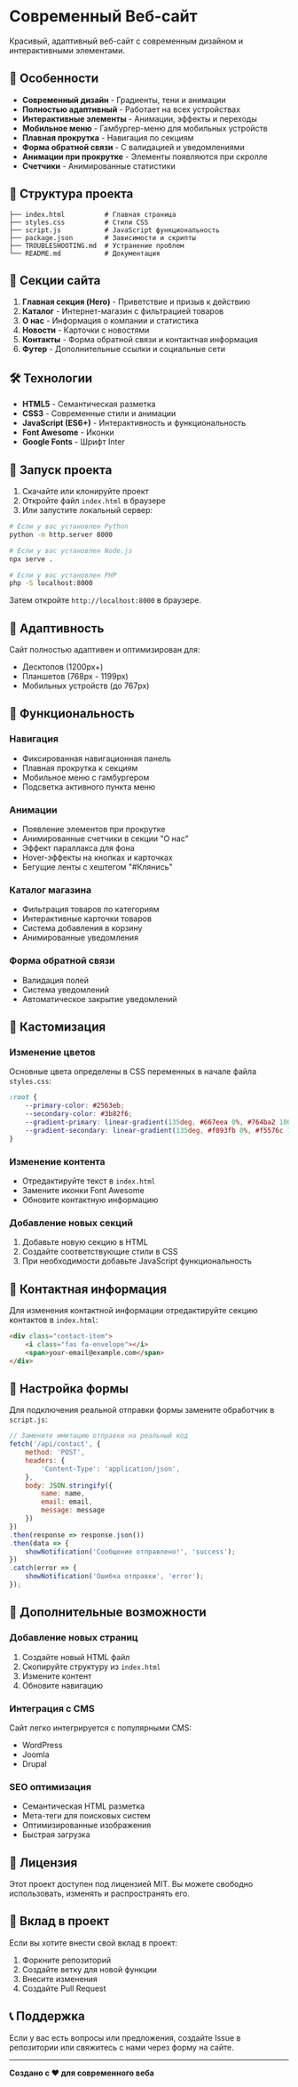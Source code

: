 # Современный Веб-сайт

Красивый, адаптивный веб-сайт с современным дизайном и интерактивными элементами.

## 🚀 Особенности

- **Современный дизайн** - Градиенты, тени и анимации
- **Полностью адаптивный** - Работает на всех устройствах
- **Интерактивные элементы** - Анимации, эффекты и переходы
- **Мобильное меню** - Гамбургер-меню для мобильных устройств
- **Плавная прокрутка** - Навигация по секциям
- **Форма обратной связи** - С валидацией и уведомлениями
- **Анимации при прокрутке** - Элементы появляются при скролле
- **Счетчики** - Анимированные статистики

## 📁 Структура проекта

```
├── index.html          # Главная страница
├── styles.css          # Стили CSS
├── script.js           # JavaScript функциональность
├── package.json        # Зависимости и скрипты
├── TROUBLESHOOTING.md  # Устранение проблем
└── README.md           # Документация
```

## 🎨 Секции сайта

1. **Главная секция (Hero)** - Приветствие и призыв к действию
2. **Каталог** - Интернет-магазин с фильтрацией товаров
3. **О нас** - Информация о компании и статистика
4. **Новости** - Карточки с новостями
5. **Контакты** - Форма обратной связи и контактная информация
6. **Футер** - Дополнительные ссылки и социальные сети

## 🛠 Технологии

- **HTML5** - Семантическая разметка
- **CSS3** - Современные стили и анимации
- **JavaScript (ES6+)** - Интерактивность и функциональность
- **Font Awesome** - Иконки
- **Google Fonts** - Шрифт Inter

## 🚀 Запуск проекта

1. Скачайте или клонируйте проект
2. Откройте файл `index.html` в браузере
3. Или запустите локальный сервер:

```bash
# Если у вас установлен Python
python -m http.server 8000

# Если у вас установлен Node.js
npx serve .

# Если у вас установлен PHP
php -S localhost:8000
```

Затем откройте `http://localhost:8000` в браузере.

## 📱 Адаптивность

Сайт полностью адаптивен и оптимизирован для:
- Десктопов (1200px+)
- Планшетов (768px - 1199px)
- Мобильных устройств (до 767px)

## 🎯 Функциональность

### Навигация
- Фиксированная навигационная панель
- Плавная прокрутка к секциям
- Мобильное меню с гамбургером
- Подсветка активного пункта меню

### Анимации
- Появление элементов при прокрутке
- Анимированные счетчики в секции "О нас"
- Эффект параллакса для фона
- Hover-эффекты на кнопках и карточках
- Бегущие ленты с хештегом "#Клянись"

### Каталог магазина
- Фильтрация товаров по категориям
- Интерактивные карточки товаров
- Система добавления в корзину
- Анимированные уведомления

### Форма обратной связи
- Валидация полей
- Система уведомлений
- Автоматическое закрытие уведомлений

## 🎨 Кастомизация

### Изменение цветов
Основные цвета определены в CSS переменных в начале файла `styles.css`:

```css
:root {
    --primary-color: #2563eb;
    --secondary-color: #3b82f6;
    --gradient-primary: linear-gradient(135deg, #667eea 0%, #764ba2 100%);
    --gradient-secondary: linear-gradient(135deg, #f093fb 0%, #f5576c 100%);
}
```

### Изменение контента
- Отредактируйте текст в `index.html`
- Замените иконки Font Awesome
- Обновите контактную информацию

### Добавление новых секций
1. Добавьте новую секцию в HTML
2. Создайте соответствующие стили в CSS
3. При необходимости добавьте JavaScript функциональность

## 📧 Контактная информация

Для изменения контактной информации отредактируйте секцию контактов в `index.html`:

```html
<div class="contact-item">
    <i class="fas fa-envelope"></i>
    <span>your-email@example.com</span>
</div>
```

## 🔧 Настройка формы

Для подключения реальной отправки формы замените обработчик в `script.js`:

```javascript
// Замените имитацию отправки на реальный код
fetch('/api/contact', {
    method: 'POST',
    headers: {
        'Content-Type': 'application/json',
    },
    body: JSON.stringify({
        name: name,
        email: email,
        message: message
    })
})
.then(response => response.json())
.then(data => {
    showNotification('Сообщение отправлено!', 'success');
})
.catch(error => {
    showNotification('Ошибка отправки', 'error');
});
```

## 🌟 Дополнительные возможности

### Добавление новых страниц
1. Создайте новый HTML файл
2. Скопируйте структуру из `index.html`
3. Измените контент
4. Обновите навигацию

### Интеграция с CMS
Сайт легко интегрируется с популярными CMS:
- WordPress
- Joomla
- Drupal

### SEO оптимизация
- Семантическая HTML разметка
- Мета-теги для поисковых систем
- Оптимизированные изображения
- Быстрая загрузка

## 📄 Лицензия

Этот проект доступен под лицензией MIT. Вы можете свободно использовать, изменять и распространять его.

## 🤝 Вклад в проект

Если вы хотите внести свой вклад в проект:

1. Форкните репозиторий
2. Создайте ветку для новой функции
3. Внесите изменения
4. Создайте Pull Request

## 📞 Поддержка

Если у вас есть вопросы или предложения, создайте Issue в репозитории или свяжитесь с нами через форму на сайте.

---

**Создано с ❤️ для современного веба**
